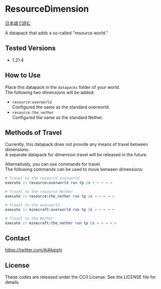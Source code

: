 # ResourceDimension

[日本語で読む](README_ja.md)

A datapack that adds a so-called "resource world."

## Tested Versions

- 1.21.4

## How to Use

Place this datapack in the `datapacks` folder of your world.  
The following two dimensions will be added:  

- `resource:overworld`  
  Configured the same as the standard overworld.
- `resource:the_nether`  
  Configured the same as the standard Nether.

## Methods of Travel

Currently, this datapack does not provide any means of travel between dimensions.  
A separate datapack for dimension travel will be released in the future.  
  
Alternatively, you can use commands for travel.  
The following commands can be used to move between dimensions:  

```nim
# Travel to the resource overworld
execute in resource:overworld run tp @s ~ ~ ~ ~ ~

# Travel to the resource Nether
execute in resource:the_nether run tp @s ~ ~ ~ ~ ~

# Travel to the overworld
execute in minecraft:overworld run tp @s ~ ~ ~ ~ ~

# Travel to the Nether
execute in minecraft:the_nether run tp @s ~ ~ ~ ~ ~
```

## Contact

<https://twitter.com/AiAkaishi>

## License

These codes are released under the CC0 License. See the LICENSE file for details.
